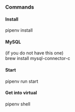 ### Commands
#### Install
pipenv install

#### MySQL
(if you do not have this one)<br/>
brew install mysql-connector-c

#### Start
pipenv run start

#### Get into virtual
pipenv shell

